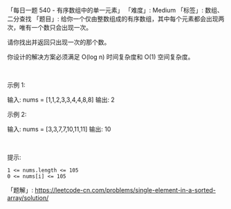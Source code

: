 「每日一题 540 - 有序数组中的单一元素」
「难度」: Medium
「标签」: 数组、二分查找
「题目」: 给你一个仅由整数组成的有序数组，其中每个元素都会出现两次，唯有一个数只会出现一次。

请你找出并返回只出现一次的那个数。

你设计的解决方案必须满足 O(log n) 时间复杂度和 O(1) 空间复杂度。

 

示例 1:

输入: nums = [1,1,2,3,3,4,4,8,8]
输出: 2


示例 2:

输入: nums =  [3,3,7,7,10,11,11]
输出: 10


 



提示:


	1 <= nums.length <= 105
	0 <= nums[i] <= 105



「题解」: https://leetcode-cn.com/problems/single-element-in-a-sorted-array/solution/